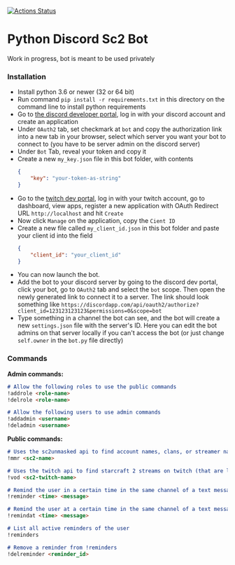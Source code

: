 [![Actions Status](https://github.com/BurnySc2/Discord-Sc2-Bot/workflows/RunTests/badge.svg)](https://github.com/BurnySc2/Discord-Sc2-Bot/actions)

# Python Discord Sc2 Bot

Work in progress, bot is meant to be used privately


### Installation
- Install python 3.6 or newer (32 or 64 bit)
- Run command `pip install -r requirements.txt` in this directory on the command line to install python requirements
- Go to [the discord developer portal](https://discordapp.com/developers/applications/), log in with your discord account and create an application
- Under `OAuth2` tab, set checkmark at `bot` and copy the authorization link into a new tab in your browser, select which server you want your bot to connect to (you have to be server admin on the discord server)
- Under `Bot` Tab, reveal your token and copy it
- Create a new `my_key.json` file in this bot folder, with contents 
    ```json
    {
        "key": "your-token-as-string"
    }
    ```
- Go to the [twitch dev portal](https://dev.twitch.tv/), log in with your twitch account, go to dashboard, view apps, register a new application with OAuth Redirect URL `http://localhost` and hit `Create`
- Now click `Manage` on the application, copy the `Cient ID`
- Create a new file called `my_client_id.json` in this bot folder and paste your client id into the field
    ```json
    {
        "client_id": "your_client_id"
    }
    ```
- You can now launch the bot.
- Add the bot to your discord server by going to the discord dev portal, click your bot, go to `OAuth2` tab and select the `bot` scope. Then open the newly generated link to connect it to a server. The link should look something like
    ```https://discordapp.com/api/oauth2/authorize?client_id=123123123123&permissions=0&scope=bot```
- Type something in a channel the bot can see, and the bot will create a new `settings.json` file with the server's ID. Here you can edit the bot admins on that server locally if you can't access the bot (or just change `self.owner` in the `bot.py` file directly)

### Commands
**Admin commands:**
```markdown
# Allow the following roles to use the public commands
!addrole <role-name>
!delrole <role-name>

# Allow the following users to use admin commands
!addadmin <username>
!deladmin <username>
```

**Public commands:**
```markdown
# Uses the sc2unmasked api to find account names, clans, or streamer names and lists the result as a table in discord
!mmr <sc2-name>

# Uses the twitch api to find starcraft 2 streams on twitch (that are live) and find their latest vod with the timestamp
!vod <sc2-twitch-name>

# Remind the user in a certain time in the same channel of a text message
!reminder <time> <message>

# Remind the user at a certain time in the same channel of a text message
!remindat <time> <message>

# List all active reminders of the user
!reminders

# Remove a reminder from !reminders
!delreminder <reminder_id>
```